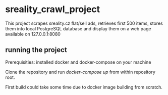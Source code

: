 # sreality_crawl_project

This project scrapes sreality.cz flat/sell ads, retrieves first 500 items, stores them into local PostgreSQL database and display them on a web page available on 127.0.0.1:8080

## running the project
Prerequisities: installed docker and docker-compose on your machine

Clone the repository and run _docker-compose up_  from within repository root.

First build could take some time due to docker image building from scratch.
